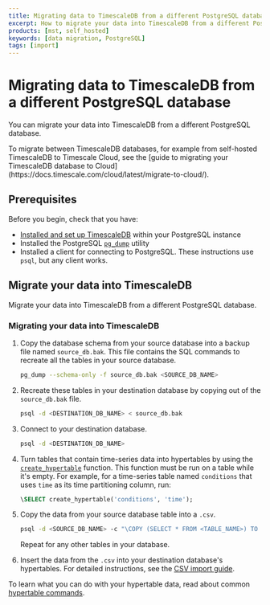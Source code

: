```yaml
---
title: Migrating data to TimescaleDB from a different PostgreSQL database
excerpt: How to migrate your data into TimescaleDB from a different PostgreSQL database
products: [mst, self_hosted]
keywords: [data migration, PostgreSQL]
tags: [import]
---
```


# Migrating data to TimescaleDB from a different PostgreSQL database

You can migrate your data into TimescaleDB from a different PostgreSQL database.

<Highlight type="note">
To migrate between TimescaleDB databases, for example from self-hosted
TimescaleDB to Timescale Cloud, see the [guide to migrating your TimescaleDB
database to Cloud](https://docs.timescale.com/cloud/latest/migrate-to-cloud/).
</Highlight>

## Prerequisites

Before you begin, check that you have:

*   [Installed and set up TimescaleDB][install] within your PostgreSQL instance
*   Installed the PostgreSQL [`pg_dump`][pg_dump] utility
*   Installed a client for connecting to PostgreSQL. These instructions use
  `psql`, but any client works.

## Migrate your data into TimescaleDB

Migrate your data into TimescaleDB from a different PostgreSQL database.

<Procedure>

### Migrating your data into TimescaleDB

1.  Copy the database schema from your source database into a backup file named
    `source_db.bak`. This file contains the SQL commands to recreate all the
    tables in your source database.

    ```bash
    pg_dump --schema-only -f source_db.bak <SOURCE_DB_NAME>
    ```

1.  Recreate these tables in your destination database by copying out of the
    `source_db.bak` file.

    ```bash
    psql -d <DESTINATION_DB_NAME> < source_db.bak
    ```

1.  Connect to your destination database.

    ```bash
    psql -d <DESTINATION_DB_NAME>
    ```

1.  Turn tables that contain time-series data into hypertables by using the
    [`create_hypertable`][create_hypertable] function. This function must be run
    on a table while it's empty. For example, for a time-series table named
    `conditions` that uses `time` as its time partitioning column, run:

    ```sql
    \SELECT create_hypertable('conditions', 'time');
    ```

1.  Copy the data from your source database table into a `.csv`.

    ```bash
    psql -d <SOURCE_DB_NAME> -c "\COPY (SELECT * FROM <TABLE_NAME>) TO <FILENAME>.csv DELIMITER ',' CSV"
    ```

    Repeat for any other tables in your database.

1.  Insert the data from the `.csv` into your destination database's
    hypertables. For detailed instructions, see the [CSV import
    guide][csv-import].

</Procedure>

To learn what you can do with your hypertable data, read about common
[hypertable commands][hypertable-commands].

[create_hypertable]: /api/:currentVersion:/hypertable/create_hypertable/
[csv-import]: /timescaledb/:currentVersion:/how-to-guides/migrate-data/import-csv/
[hypertable-commands]: /timescaledb/:currentVersion:/how-to-guides/hypertables/
[install]: /install/latest/
[pg_dump]: https://www.postgresql.org/docs/current/app-pgdump.html
